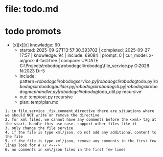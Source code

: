 # file: todo.md


# todo  promots
- [x][x][x] knowledge: 60
  - started: 2025-09-27T13:57:30.393702 | completed: 2025-09-27 17:57 | knowledge: 94 | include: 69084 | prompt: 0 | cur_model: x-ai/grok-4-fast:free | compare: UPDATE C:\Projects\robodog\robodogcli\robodog\file_service.py O:2028 N:2023 D:-5 
  - include: pattern=*robodogcli*robodog*service.py|*robodogcli*robodog*todo.py|*robodogcli*robodog*builder.py|*robodogcli*robodog*cli.py|*robodogcli*robodog*mcphandler.py|*robodogcli*robodog*todo_util.py    recursive`
  - out: temp\out.py recursive
  - plan: temp\plan.md
```knowledge
1. in file_service _fix_comment_directive there are situations where we should NOT write or remove the directive
2. for xml files, we cannot have any comments before the <xml> tag at the start. handle this use case. support other files like it
3. only change the file service
4. if the file is type xml/json, do not add any additional content to the file
5. if the file is type xml/json, remove any comments in the first few lines look for # // <~-->
6. no comments in xml/json files in the first few lines
```